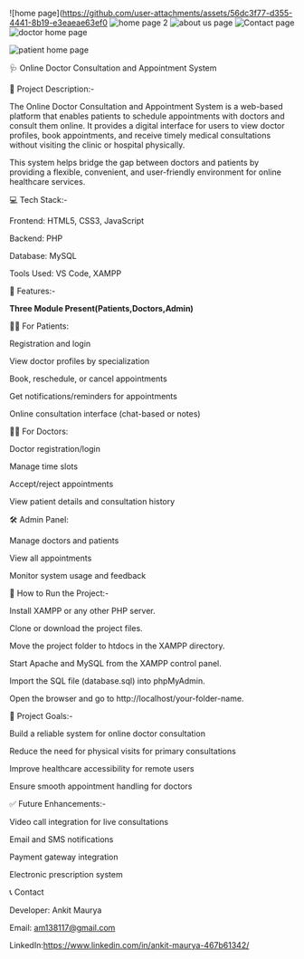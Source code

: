 
![home page](https://github.com/user-attachments/assets/56dc3f77-d355-4441-8b19-e3eaeae63ef0
![home page 2](https://github.com/user-attachments/assets/c0e0f926-0ddd-4b3d-8064-47783da0da09)
![about us  page](https://github.com/user-attachments/assets/3f56b67f-dcd0-4a0e-b67a-a60c6b4dbb40)
![Contact page](https://github.com/user-attachments/assets/59b0a377-f961-4f39-a20a-cef40bb5c6ed)
![doctor home page](https://github.com/user-attachments/assets/569ac6d3-ecd1-400d-bc3d-fc416832f579)

![patient home page](https://github.com/user-attachments/assets/2bc93cc6-0e67-4f65-853c-0f001e440940)

🩺 Online Doctor Consultation and Appointment System

📌 Project Description:-

The Online Doctor Consultation and Appointment System is a web-based platform that enables patients to schedule appointments with doctors and consult them online. It provides a digital interface for users to view doctor profiles, book appointments, and receive timely medical consultations without visiting the clinic or hospital physically.

This system helps bridge the gap between doctors and patients by providing a flexible, convenient, and user-friendly environment for online healthcare services.

💻 Tech Stack:-

Frontend: HTML5, CSS3, JavaScript

Backend: PHP

Database: MySQL

Tools Used: VS Code, XAMPP

🧩 Features:- 

**Three Module Present(Patients,Doctors,Admin)**

👨‍⚕️ For Patients:

Registration and login

View doctor profiles by specialization

Book, reschedule, or cancel appointments

Get notifications/reminders for appointments

Online consultation interface (chat-based or notes)

👩‍⚕️ For Doctors:

Doctor registration/login

Manage time slots

Accept/reject appointments

View patient details and consultation history

🛠️ Admin Panel:

Manage doctors and patients

View all appointments

Monitor system usage and feedback

🚀 How to Run the Project:-

Install XAMPP or any other PHP server.

Clone or download the project files.

Move the project folder to htdocs in the XAMPP directory.

Start Apache and MySQL from the XAMPP control panel.

Import the SQL file (database.sql) into phpMyAdmin.

Open the browser and go to http://localhost/your-folder-name.

🧠 Project Goals:-

Build a reliable system for online doctor consultation

Reduce the need for physical visits for primary consultations

Improve healthcare accessibility for remote users

Ensure smooth appointment handling for doctors

✅ Future Enhancements:-

Video call integration for live consultations

Email and SMS notifications

Payment gateway integration

Electronic prescription system

📞 Contact

Developer: Ankit Maurya

Email: am138117@gmail.com

LinkedIn:https://www.linkedin.com/in/ankit-maurya-467b61342/
